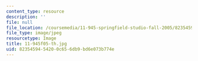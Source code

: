```yaml
---
content_type: resource
description: ''
file: null
file_location: /coursemedia/11-945-springfield-studio-fall-2005/8235459454200c656db9bd6e073b774e_11-945f05-th.jpg
file_type: image/jpeg
resourcetype: Image
title: 11-945f05-th.jpg
uid: 82354594-5420-0c65-6db9-bd6e073b774e
---
```

